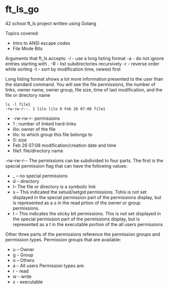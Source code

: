# ft_ls_go
42 school ft_ls project written using Golang

Topics covered:
- Intro to ANSI escape codes
- File Mode Bits

Arguments that ft_ls accepts:
-l - use a long listing format
-a - do not ignore entries starting with .
-R - list subdirectories recursively
-r - reverse order while sorting
-t - sort by modification time, newest first

Long listing format shows a lot more information presented to the user than the standard command. You will see the file permissions, the number of links, owner name, owner group, file size, time of last modification, and the file or directory name

```
ls -l file1 
-rw-rw-r--. 1 lilo lilo 0 Feb 26 07:08 file1
```
- -rw-rw-r- permissions
- 1 : number of linked hard-links
- lilo: owner of the file
- lilo: to which group this file belongs to
- 0: size
- Feb 26 07:08 modification/creation date and time
- file1: file/directory name

-rw-rw-r--
The permissions can be subdivided to four parts. The first is the special permission flag that can have the following values:
- _ – no special permissions
- d – directory
- l– The file or directory is a symbolic link
- s – This indicated the setuid/setgid permissions. Tohis is not set displayed in the special permission part of the permissions display, but is represented as a s in the read prtion of the owner or group permissions.
- t – This indicates the sticky bit permissions. This is not set displayed in the special permission part of the permissions display, but is represented as a t in the executable portion of the all users permissions

Other three parts of the permissions reference the permission groups and permission types. Permission groups that are available:
- u – Owner
- g – Group
- o – Others
- a – All users 
Permission types are:
- r - read
- w - write
- x - executable